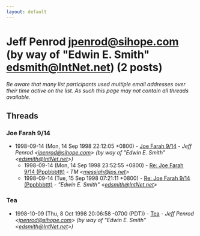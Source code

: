 ```yaml
---
layout: default
---
```


# Jeff Penrod <jpenrod@sihope.com> (by way of "Edwin E. Smith" <edsmith@IntNet.net>) (2 posts)

_Be aware that many list participants used multiple email addresses over their time active on the list. As such this page may not contain all threads available._

## Threads

### Joe Farah 9/14
+ 1998-09-14 (Mon, 14 Sep 1998 22:12:05 +0800) - [Joe Farah 9/14](/archive/1998/09/93140e3080abad95956139be81d8f6e0ee49aaaa94ca15d07bd550f976e92be8) - _Jeff Penrod \<jpenrod@sihope.com\> (by way of "Edwin E. Smith" \<edsmith@IntNet.net\>)_
  + 1998-09-14 (Mon, 14 Sep 1998 23:52:55 +0800) - [Re: Joe Farah 9/14 (Pppbbbttt)](/archive/1998/09/fa8bfa4fa135ecd09151340b0d82d53057fb10e5ae8aef49760fecf3a9053eb5) - _TM \<messiah@jps.net\>_
  + 1998-09-14 (Tue, 15 Sep 1998 07:21:11 +0800) - [Re: Joe Farah 9/14 (Pppbbbttt)](/archive/1998/09/d53dbcb13babbd0f6eb0c773f45160ca3668355cf2da42aa3dc67cbf01d6df97) - _"Edwin E. Smith" \<edsmith@IntNet.net\>_

### Tea
+ 1998-10-09 (Thu, 8 Oct 1998 20:06:58 -0700 (PDT)) - [Tea](/archive/1998/10/9c175f18b5e57114342da5c8caa1c2106f12e5805711abfe6774fbe71eb3a4b4) - _Jeff Penrod \<jpenrod@sihope.com\> (by way of "Edwin E. Smith" \<edsmith@IntNet.net\>)_

